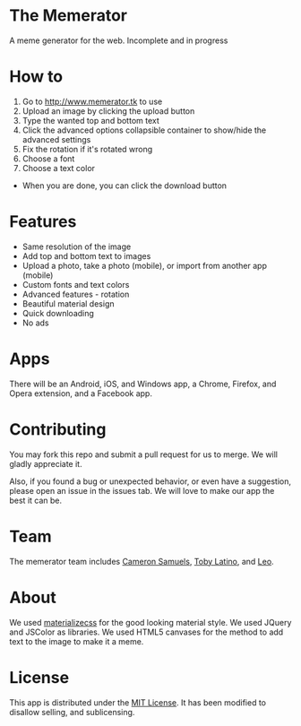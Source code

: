 # The Memerator
A meme generator for the web. Incomplete and in progress

# How to
1. Go to <http://www.memerator.tk> to use
2. Upload an image by clicking the upload button
3. Type the wanted top and bottom text
4. Click the advanced options collapsible container to show/hide the advanced settings
5. Fix the rotation if it's rotated wrong
6. Choose a font
7. Choose a text color
- When you are done, you can click the download button

# Features
- Same resolution of the image
- Add top and bottom text to images
- Upload a photo, take a photo (mobile), or import from another app (mobile)
- Custom fonts and text colors
- Advanced features - rotation
- Beautiful material design
- Quick downloading
- No ads

# Apps
There will be an Android, iOS, and Windows app, a Chrome, Firefox, and Opera extension, and a Facebook app.

# Contributing
You may fork this repo and submit a pull request for us to merge. We will gladly appreciate it.

Also, if you found a bug or unexpected behavior, or even have a suggestion, please open an issue in the issues tab. We will love to make our app the best it can be.

# Team
The memerator team includes [Cameron Samuels](http://cameronsamuels.com), [Toby Latino](http://github.com/Pipe-to-Grep), and [Leo](http://github.com/Acilliron).

# About
We used [materializecss](http://materializecss.com) for the good looking material style. We used JQuery and JSColor as libraries. We used HTML5 canvases for the method to add text to the image to make it a meme.

# License
This app is distributed under the [MIT License](LICENSE). It has been modified to disallow selling, and sublicensing.
